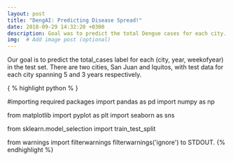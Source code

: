 ```yaml
---
layout: post
title: "DengAI: Predicting Disease Spread!"
date: 2018-09-29 14:32:20 +0300
description: Goal was to predict the total Dengue cases for each city. # Add post description (optional)
img:  # Add image post (optional)
---
```


Our goal is to predict the total_cases label for each (city, year, weekofyear) in the test set. There are two cities, San Juan and Iquitos, with test data for each city spanning 5 and 3 years respectively.

{ % highlight python % }

#importing required packages 
import pandas as pd
import numpy as np

from matplotlib import pyplot as plt
import seaborn as sns

from sklearn.model_selection import train_test_split

from warnings import filterwarnings
filterwarnings('ignore')
to STDOUT.
{% endhighlight %}
